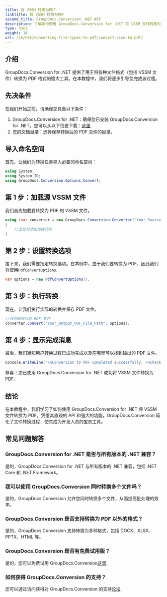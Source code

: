 ```yaml
---
title: 将 VSSM 转换为PDF
linktitle: 将 VSSM 转换为PDF
second_title: GroupDocs.Conversion .NET API
description: 了解如何使用 GroupDocs.Conversion for .NET 将 VSSM 文件转换为 PDF。易于遵循的教程，带有分步说明。
type: docs
weight: 10
url: /zh/net/converting-file-types-to-pdf/convert-vssm-to-pdf/
---
```

## 介绍
GroupDocs.Conversion for .NET 提供了用于将各种文件格式（包括 VSSM 文件）转换为 PDF 格式的强大工具。在本教程中，我们将逐步引导您完成该过程。
## 先决条件
在我们开始之前，请确保您具备以下条件：
1.  GroupDocs.Conversion for .NET：确保您已安装 GroupDocs.Conversion for .NET。您可以从以下位置下载：[这里](https://releases.groupdocs.com/conversion/net/).
2. 您的文档目录：选择保存转换后的 PDF 文件的目录。

## 导入命名空间
首先，让我们为转换任务导入必要的命名空间：
```csharp
using System;
using System.IO;
using GroupDocs.Conversion.Options.Convert;
```
## 第 1 步：加载源 VSSM 文件
我们首先加载要转换为 PDF 的 VSSM 文件。
```csharp
using (var converter = new GroupDocs.Conversion.Converter("Your_Source_VSSM_File_Path"))
{
    //此处将添加转换代码
}
```
## 第 2 步：设置转换选项
接下来，我们需要指定转换选项。在本例中，由于我们要转换为 PDF，因此我们将使用`PdfConvertOptions`.
```csharp
var options = new PdfConvertOptions();
```
## 第 3 步：执行转换
现在，让我们执行实际的转换并保存 PDF 文件。
```csharp
//保存转换后的 PDF 文件
converter.Convert("Your_Output_PDF_File_Path", options);
```
## 第 4 步：显示完成消息
最后，我们通知用户转换过程已成功完成以及在哪里可以找到输出的 PDF 文件。
```csharp
Console.WriteLine("\nConversion to PDF completed successfully. \nCheck output in {0}", "Your_Output_Folder_Path");
```
恭喜！您已使用 GroupDocs.Conversion for .NET 成功将 VSSM 文件转换为 PDF。

## 结论
在本教程中，我们学习了如何使用 GroupDocs.Conversion for .NET 将 VSSM 文件转换为 PDF。凭借其直观的 API 和强大的功能，GroupDocs.Conversion 简化了文件转换过程，使其成为开发人员的宝贵工具。
## 常见问题解答
### GroupDocs.Conversion for .NET 是否与所有版本的 .NET 兼容？
是的，GroupDocs.Conversion for .NET 与所有版本的 .NET 兼容，包括 .NET Core 和 .NET Framework。
### 我可以使用 GroupDocs.Conversion 同时转换多个文件吗？
是的，GroupDocs.Conversion 允许您同时转换多个文件，从而提高批处理的效率。
### GroupDocs.Conversion 是否支持转换为 PDF 以外的格式？
是的，GroupDocs.Conversion 支持转换为多种格式，包括 DOCX、XLSX、PPTX、HTML 等。
### GroupDocs.Conversion 是否有免费试用版？
是的，您可以免费试用 GroupDocs.Conversion[这里](https://releases.groupdocs.com/).
### 如何获得 GroupDocs.Conversion 的支持？
您可以通过访问获得对 GroupDocs.Conversion 的支持[论坛](https://forum.groupdocs.com/c/conversion/11).